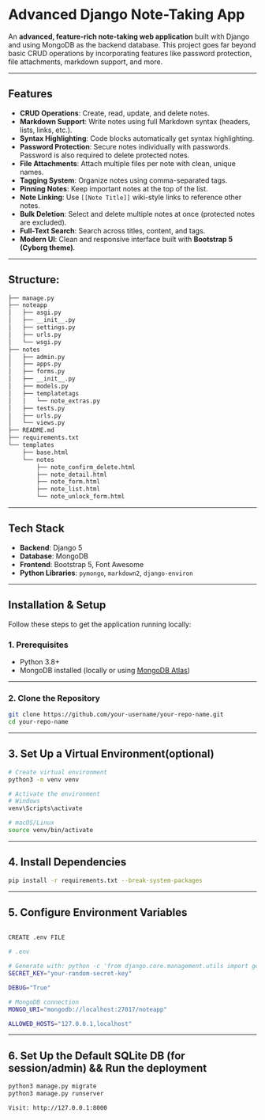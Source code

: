 #  Advanced Django Note-Taking App

An **advanced, feature-rich note-taking web application** built with Django and using MongoDB as the backend database. This project goes far beyond basic CRUD operations by incorporating features like password protection, file attachments, markdown support, and more.

---

##  Features

- **CRUD Operations**: Create, read, update, and delete notes.
- **Markdown Support**: Write notes using full Markdown syntax (headers, lists, links, etc.).
- **Syntax Highlighting**: Code blocks automatically get syntax highlighting.
- **Password Protection**: Secure notes individually with passwords. Password is also required to delete protected notes.
- **File Attachments**: Attach multiple files per note with clean, unique names.
- **Tagging System**: Organize notes using comma-separated tags.
- **Pinning Notes**: Keep important notes at the top of the list.
- **Note Linking**: Use `[[Note Title]]` wiki-style links to reference other notes.
- **Bulk Deletion**: Select and delete multiple notes at once (protected notes are excluded).
- **Full-Text Search**: Search across titles, content, and tags.
- **Modern UI**: Clean and responsive interface built with **Bootstrap 5 (Cyborg theme)**.

---

## Structure:

```bash 
├── manage.py
├── noteapp
│   ├── asgi.py
│   ├── __init__.py
│   ├── settings.py
│   ├── urls.py
│   └── wsgi.py
├── notes
│   ├── admin.py
│   ├── apps.py
│   ├── forms.py
│   ├── __init__.py
│   ├── models.py
│   ├── templatetags
│   │   └── note_extras.py
│   ├── tests.py
│   ├── urls.py
│   └── views.py
├── README.md
├── requirements.txt
└── templates
    ├── base.html
    └── notes
        ├── note_confirm_delete.html
        ├── note_detail.html
        ├── note_form.html
        ├── note_list.html
        └── note_unlock_form.html
```
---
## Tech Stack

- **Backend**: Django 5
- **Database**: MongoDB
- **Frontend**: Bootstrap 5, Font Awesome
- **Python Libraries**: `pymongo`, `markdown2`, `django-environ`

---

##  Installation & Setup

Follow these steps to get the application running locally:

### 1. Prerequisites

- Python 3.8+
- MongoDB installed (locally or using [MongoDB Atlas](https://www.mongodb.com/cloud/atlas))

---

### 2. Clone the Repository

```bash
git clone https://github.com/your-username/your-repo-name.git
cd your-repo-name

```
---
## 3. Set Up a Virtual Environment(optional)
```bash
# Create virtual environment
python3 -m venv venv

# Activate the environment
# Windows
venv\Scripts\activate

# macOS/Linux
source venv/bin/activate

```
---
## 4. Install Dependencies

```bash
pip install -r requirements.txt --break-system-packages
```
---
## 5. Configure Environment Variables

```bash

CREATE .env FILE

# .env

# Generate with: python -c 'from django.core.management.utils import get_random_secret_key; print(get_random_secret_key())'
SECRET_KEY="your-random-secret-key"

DEBUG="True"

# MongoDB connection
MONGO_URI="mongodb://localhost:27017/noteapp"

ALLOWED_HOSTS="127.0.0.1,localhost"

```
---
## 6. Set Up the Default SQLite DB (for session/admin) && Run the deployment
```bash
python3 manage.py migrate
python3 manage.py runserver 

Visit: http://127.0.0.1:8000
```




